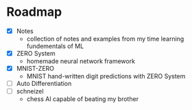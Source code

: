 
# Roadmap

 - [x] Notes
    - collection of notes and examples from my time learning fundementals of ML
 - [x] ZERO System
    - homemade neural network framework
 - [x] MNIST-ZERO
    - MNIST hand-written digit predictions with ZERO System
 - [ ] Auto Differentiation
 - [ ] schneizel
    - chess AI capable of beating my brother
